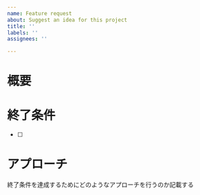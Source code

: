 ```yaml
---
name: Feature request
about: Suggest an idea for this project
title: ''
labels: ''
assignees: ''

---
```


# 概要

# 終了条件
- [ ]

# アプローチ
終了条件を達成するためにどのようなアプローチを行うのか記載する
